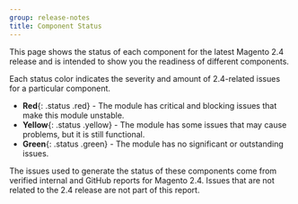 ```yaml
---
group: release-notes
title: Component Status
---
```


This page shows the status of each component for the latest Magento 2.4 release and is intended to show you the readiness of different components.

Each status color indicates the severity and amount of 2.4-related issues for a particular component.

-  __Red__{: .status .red} - The module has critical and blocking issues that make this module unstable.
-  __Yellow__{: .status .yellow} - The module has some issues that may cause problems, but it is still functional.
-  __Green__{: .status .green} - The module has no significant or outstanding issues.

The issues used to generate the status of these components come from verified internal and GitHub reports for Magento 2.4.
Issues that are not related to the 2.4 release are not part of this report.
